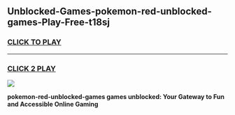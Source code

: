 
## Unblocked-Games-pokemon-red-unblocked-games-Play-Free-t18sj
<h3>
<a href="https://premium76.site?title=pokemon-red-unblocked-games&ref=20M">CLICK TO PLAY</a></h3>
<hr>

<h3>
<a href="https://premium76.site?title=pokemon-red-unblocked-games&ref=20M">CLICK 2 PLAY</a>
  
</h3>

<a href="https://premium76.site?title=pokemon-red-unblocked-games&ref=19M"><img src="https://clearcache.store/games.png"></a>


**pokemon-red-unblocked-games games unblocked: Your Gateway to Fun and Accessible Online Gaming**
